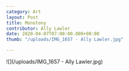 ```yaml
---
category: Art
layout: Post
title: Monotony
contributor: Ally Lawler
date: 2020-04-07T07:00:00.000+00:00
thumb: "/uploads/IMG_1657 - Ally Lawler.jpg"

---
```

![](/uploads/IMG_1657 - Ally Lawler.jpg)
